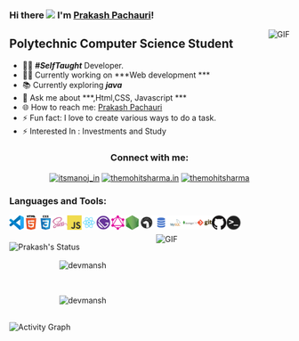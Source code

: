 ### Hi there <img width="30px" src="https://media.tenor.com/images/3b388fe03da271d2674faf85eb7c3fcd/tenor.gif"> I'm [Prakash Pachauri](https://prakashpachauri.github.io/)!




<img align="right" alt="GIF" height="160px" src="https://media.giphy.com/media/du3J3cXyzhj75IOgvA/giphy.gif" />

## Polytechnic Computer Science Student

- 👨‍💻 ***#SelfTaught*** Developer.
- 👨‍💻 Currently working on ***Web development ***
- 📚 Currently exploring ***java***
- 💬 Ask me about ***,Html,CSS, Javascript ***
- 🌐 How to reach me: [Prakash Pachauri](https://www.linkedin.com/in/prakash-pachauri-a48437313/)
- ⚡ Fun fact: I love to create various ways to do a task.   
- ⚡ Interested In : Investments and Study

<h3 align="center">Connect with me:</h3>
<p align="center">
<a href="https://twitter.com/itsmanoj_in" target="blank"><img align="center" src="https://raw.githubusercontent.com/rahuldkjain/github-profile-readme-generator/master/src/images/icons/Social/twitter.svg" alt="itsmanoj_in" height="30" width="40" /></a>
<a href="https://fb.com/itsmohit.in" target="blank"><img align="center" src="https://raw.githubusercontent.com/rahuldkjain/github-profile-readme-generator/master/src/images/icons/Social/facebook.svg" alt="themohitsharma.in" height="30" width="40" /></a>
<a href="https://instagram.com/themohitsharma.in" target="blank"><img align="center" src="https://raw.githubusercontent.com/rahuldkjain/github-profile-readme-generator/master/src/images/icons/Social/instagram.svg" alt="themohitsharma" height="30" width="40" /></a>
</p>


### Languages and Tools:

<img align="left" alt="Visual Studio Code" width="26px" src="https://raw.githubusercontent.com/github/explore/80688e429a7d4ef2fca1e82350fe8e3517d3494d/topics/visual-studio-code/visual-studio-code.png" />
<img align="left" alt="HTML5" width="26px" src="https://raw.githubusercontent.com/github/explore/80688e429a7d4ef2fca1e82350fe8e3517d3494d/topics/html/html.png" />
<img align="left" alt="CSS3" width="26px" src="https://raw.githubusercontent.com/github/explore/80688e429a7d4ef2fca1e82350fe8e3517d3494d/topics/css/css.png" />
<img align="left" alt="Sass" width="26px" src="https://raw.githubusercontent.com/github/explore/80688e429a7d4ef2fca1e82350fe8e3517d3494d/topics/sass/sass.png" />
<img align="left" alt="JavaScript" width="26px" src="https://raw.githubusercontent.com/github/explore/80688e429a7d4ef2fca1e82350fe8e3517d3494d/topics/javascript/javascript.png" />
<img align="left" alt="React" width="26px" src="https://raw.githubusercontent.com/github/explore/80688e429a7d4ef2fca1e82350fe8e3517d3494d/topics/react/react.png" />
<img align="left" alt="Gatsby" width="26px" src="https://raw.githubusercontent.com/github/explore/e94815998e4e0713912fed477a1f346ec04c3da2/topics/gatsby/gatsby.png" />
<img align="left" alt="GraphQL" width="26px" src="https://raw.githubusercontent.com/github/explore/80688e429a7d4ef2fca1e82350fe8e3517d3494d/topics/graphql/graphql.png" />
<img align="left" alt="Node.js" width="26px" src="https://raw.githubusercontent.com/github/explore/80688e429a7d4ef2fca1e82350fe8e3517d3494d/topics/nodejs/nodejs.png" />
<img align="left" alt="Deno" width="26px" src="https://raw.githubusercontent.com/github/explore/361e2821e2dea67711cde99c9c40ed357061cf27/topics/deno/deno.png" />
<img align="left" alt="SQL" width="26px" src="https://raw.githubusercontent.com/github/explore/80688e429a7d4ef2fca1e82350fe8e3517d3494d/topics/sql/sql.png" />
<img align="left" alt="MySQL" width="26px" src="https://raw.githubusercontent.com/github/explore/80688e429a7d4ef2fca1e82350fe8e3517d3494d/topics/mysql/mysql.png" />
<img align="left" alt="MongoDB" width="26px" src="https://raw.githubusercontent.com/github/explore/80688e429a7d4ef2fca1e82350fe8e3517d3494d/topics/mongodb/mongodb.png" />
<img align="left" alt="Git" width="26px" src="https://raw.githubusercontent.com/github/explore/80688e429a7d4ef2fca1e82350fe8e3517d3494d/topics/git/git.png" />
<img align="left" alt="GitHub" width="26px" src="https://raw.githubusercontent.com/github/explore/78df643247d429f6cc873026c0622819ad797942/topics/github/github.png" />
<img align="left" alt="Terminal" width="26px" src="https://raw.githubusercontent.com/github/explore/80688e429a7d4ef2fca1e82350fe8e3517d3494d/topics/terminal/terminal.png" />

<br />
<br />

<img align="right" height="211" width="240" alt="GIF" src="43885-laptop-working.gif" />

![Prakash's Status](https://github-readme-stats.vercel.app/api?username=prakashpachauri&show_icons=true&hide_border=true)
<p align="center"><img align="center" src="https://github-readme-stats.vercel.app/api/top-langs?username=prakashpachauri&show_icons=true&locale=en&layout=compact" alt="devmansh" /></p>
<br/>
<p align="center"><img align="center" src="https://github-readme-streak-stats.herokuapp.com/?user=prakashpachauri&" alt="devmansh" /></p>
<br/>
<img alt="Activity Graph" src="https://activity-graph.herokuapp.com/graph?username=prakashpachauri&bg_color=0D1117&color=5BCDEC&line=5BCDEC&point=FFFFFF&hide_border=true" />
